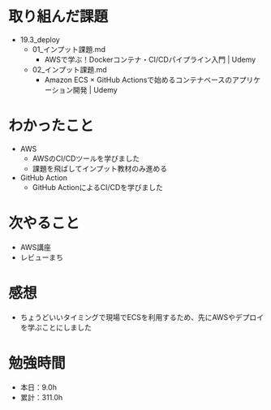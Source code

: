 # 取り組んだ課題
* 19.3_deploy
  * 01_インプット課題.md
    * AWSで学ぶ！Dockerコンテナ・CI/CDパイプライン入門 | Udemy
  * 02_インプット課題.md
    * Amazon ECS × GitHub Actionsで始めるコンテナベースのアプリケーション開発 | Udemy

# わかったこと
* AWS
  * AWSのCI/CDツールを学びました
  * 課題を飛ばしてインプット教材のみ進める
* GitHub Action
  * GitHub ActionによるCI/CDを学びました

# 次やること
* AWS講座
* レビューまち

# 感想
* ちょうどいいタイミングで現場でECSを利用するため、先にAWSやデプロイを学ぶことにしました

# 勉強時間
* 本日：9.0h
* 累計：311.0h
